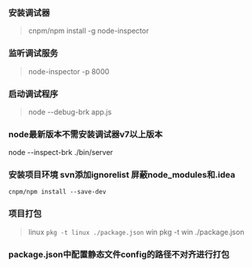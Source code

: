 ###  安装调试器
> cnpm/npm install -g node-inspector
###  监听调试服务
> node-inspector -p 8000
###  启动调试程序
> node --debug-brk app.js
### node最新版本不需安装调试器v7以上版本
node --inspect-brk ./bin/server
### 安装项目环境 svn添加ignorelist 屏蔽node_modules和.idea
```cnpm/npm install --save-dev```

### 项目打包
> linux
> ```pkg -t linux ./package.json```
> win
> pkg -t win ./package.json
### package.json中配置静态文件config的路径不对齐进行打包